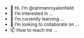 - 👋 Hi, I’m @rahmanroyalenfield
- 👀 I’m interested in ...
- 🌱 I’m currently learning ...
- 💞️ I’m looking to collaborate on ...
- 📫 How to reach me ...

<!---
rahmanroyalenfield/rahmanroyalenfield is a ✨ special ✨ repository because its `README.md` (this file) appears on your GitHub profile.
You can click the Preview link to take a look at your changes.
--->
